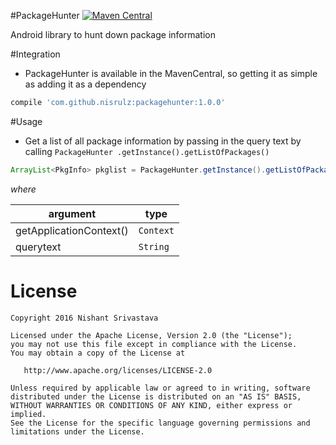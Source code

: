 #PackageHunter    [![Maven Central](https://maven-badges.herokuapp.com/maven-central/com.github.nisrulz/packagehunter/badge.svg)](https://maven-badges.herokuapp.com/maven-central/com.github.nisrulz/packagehunter) 

Android library to hunt down package information 

#Integration
- PackageHunter is available in the MavenCentral, so getting it as simple as adding it as a dependency
```gradle
compile 'com.github.nisrulz:packagehunter:1.0.0'
```

#Usage
+ Get a list of all package information by passing in the query text by calling `PackageHunter
.getInstance().getListOfPackages()`
```java
ArrayList<PkgInfo> pkglist = PackageHunter.getInstance().getListOfPackages(getApplicationContext(), querytext);
```

*where*

|argument|type|
|---|---|
|getApplicationContext()|`Context`|
|querytext|`String`|

License
=======

    Copyright 2016 Nishant Srivastava

    Licensed under the Apache License, Version 2.0 (the "License");
    you may not use this file except in compliance with the License.
    You may obtain a copy of the License at

       http://www.apache.org/licenses/LICENSE-2.0

    Unless required by applicable law or agreed to in writing, software
    distributed under the License is distributed on an "AS IS" BASIS,
    WITHOUT WARRANTIES OR CONDITIONS OF ANY KIND, either express or implied.
    See the License for the specific language governing permissions and
    limitations under the License.
